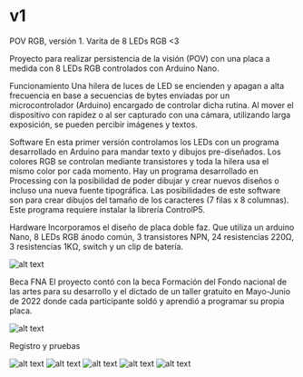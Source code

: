 # v1
POV RGB, versión 1.
Varita de 8 LEDs RGB <3

Proyecto para realizar persistencia de la visión (POV) con una placa a medida con 8 LEDs RGB controlados con Arduino Nano.

Funcionamiento
Una hilera de luces de LED se encienden y apagan a alta frecuencia en base a secuencias de bytes enviadas por un microcontrolador (Arduino) encargado de controlar dicha rutina. Al mover el dispositivo con rapidez o al ser capturado con una cámara, utilizando larga exposición, se pueden percibir imágenes y textos.

Software
En esta primer versión controlamos los LEDs con un programa desarrollado en Arduino para mandar texto y dibujos pre-diseñados. Los colores RGB se controlan mediante transistores y toda la hilera usa el mismo color por cada momento.
Hay un programa desarrollado en Processing con la posibilidad de poder dibujar y crear nuevos diseños o incluso una nueva fuente tipográfica. Las posibilidades de este software son para crear dibujos del tamaño de los caracteres (7 filas x 8 columnas). Este programa requiere instalar la librería ControlP5.

Hardware
Incorporamos el diseño de placa doble faz. Que utiliza un arduino Nano, 8 LEDs RGB ánodo común, 3 transistores NPN, 24 resistencias 220Ω, 3 resistencias 1KΩ, switch y un clip de batería.

![alt text](https://github.com/povrgb/v1/blob/main/Software/img/placa_povrgb.JPG)

Beca FNA
El proyecto contó con la beca Formación del Fondo nacional de las artes para su desarrollo y el dictado de un taller gratuito en Mayo-Junio de 2022 donde cada participante soldó y aprendió a programar su propia placa.

![alt text](https://github.com/povrgb/v1/blob/main/Software/img/flyerCuadrado.png)

Registro y pruebas

![alt text](https://github.com/povrgb/v1/blob/main/Software/img/pruebas0.JPG)
![alt text](https://github.com/povrgb/v1/blob/main/Software/img/taller1.JPG)
![alt text](https://github.com/povrgb/v1/blob/main/Software/img/taller2.JPG)
![alt text](https://github.com/povrgb/v1/blob/main/Software/img/taller3.JPG)
![alt text](https://github.com/povrgb/v1/blob/main/Software/img/taller4.JPG)
